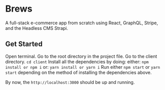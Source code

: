 # Brews

A full-stack e-commerce app from scratch using React, GraphQL, Stripe, and the Headless CMS Strapi.

## Get Started

Open terminal.
Go to the root directory in the project file.
Go to the client directory.
`cd client`
Install all the dependencies by doing:
either:
`npm install or npm i`
or:
`yarn install or yarn i`
Run either `npm start` or `yarn start` depending on the method of installing the dependencies above.

By now, the `http://localhost:3000` should be up and running.
